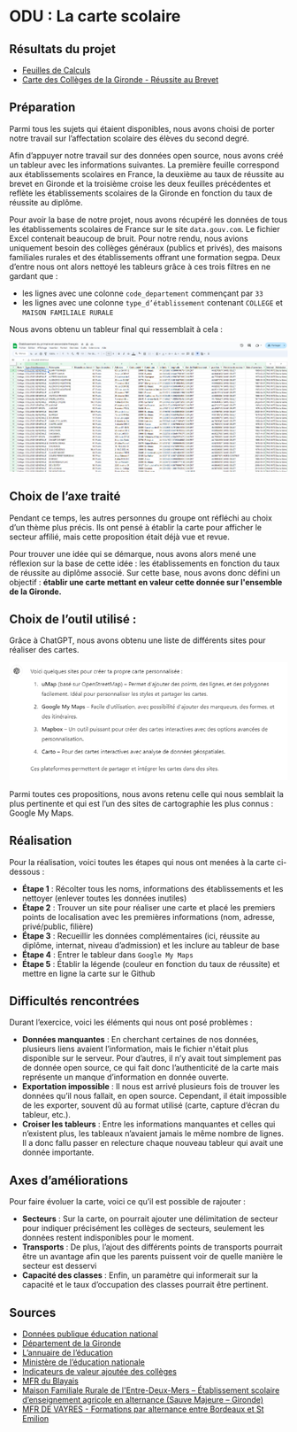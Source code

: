
# __ODU : La carte scolaire__

## Résultats du projet

- [Feuilles de Calculs](https://docs.google.com/spreadsheets/d/1vGGsHTBB61thcOxlOQWG5S6lDTsJIJCAUaVtimA1SIk/edit?usp=sharing)
- [Carte des Collèges de la Gironde - Réussite au Brevet](https://www.google.com/maps/d/u/0/edit?mid=1ZAeDZPKG7ClccB6j2kR2H90z25_pMBQ&usp=sharing)

## Préparation

Parmi tous les sujets qui étaient disponibles, nous avons choisi de porter notre travail sur l’affectation scolaire des élèves du second degré.

Afin d’appuyer notre travail sur des données open source, nous avons créé un tableur avec les informations suivantes. La première feuille correspond aux établissements scolaires en France, la deuxième au taux de réussite au brevet en Gironde et la troisième croise les deux feuilles précédentes et reflète les établissements scolaires de la Gironde en fonction du taux de réussite au diplôme.

Pour avoir la base de notre projet, nous avons récupéré les données de tous les établissements scolaires de France sur le site ```data.gouv.com```. Le fichier Excel contenait beaucoup de bruit. Pour notre rendu, nous avions uniquement besoin des collèges généraux (publics et privés), des maisons familiales rurales et des établissements offrant une formation segpa. Deux d’entre nous ont alors nettoyé les tableurs grâce à ces trois filtres en ne gardant que :
- les lignes avec une colonne ```code_departement``` commençant par ```33```
- les lignes avec une colonne ```type_d’établissement``` contenant ```COLLEGE``` et ```MAISON FAMILIALE RURALE```

Nous avons obtenu un tableur final qui ressemblait à cela :

![excelscreenshot.PNG](ressources%2Fexcelscreenshot.PNG)

## Choix de l’axe traité

Pendant ce temps, les autres personnes du groupe ont réfléchi au choix d’un thème plus précis. Ils ont pensé à établir la carte pour afficher le secteur affilié, mais cette proposition était déjà vue et revue. 

Pour trouver une idée qui se démarque, nous avons alors mené une réflexion sur la base de cette idée : les établissements en fonction du taux de réussite au diplôme associé. Sur cette base, nous avons donc défini un objectif : **établir une carte mettant en valeur cette donnée sur l'ensemble de la Gironde.**

## Choix de l’outil utilisé :

Grâce à ChatGPT, nous avons obtenu une liste de différents sites pour réaliser des cartes.

![gptcarte.PNG](ressources%2Fgptcarte.PNG)

Parmi toutes ces propositions, nous avons retenu celle qui nous semblait la plus pertinente et qui est l’un des sites de cartographie les plus connus : Google My Maps.

## Réalisation

Pour la réalisation, voici toutes les étapes qui nous ont menées à la carte ci-dessous :
- **Étape 1** : Récolter tous les noms, informations des établissements et les nettoyer (enlever toutes les données inutiles)
- **Étape 2** : Trouver un site pour réaliser une carte et placé les premiers points de localisation avec les premières informations (nom, adresse, privé/public, filière)
- **Étape 3** : Recueillir les données complémentaires (ici, réussite au diplôme, internat, niveau d’admission) et les inclure au tableur de base
- **Étape 4** : Entrer le tableur dans ```Google My Maps```
- **Étape 5** : Établir la légende (couleur en fonction du taux de réussite) et mettre en ligne la carte sur le Github

## Difficultés rencontrées

Durant l’exercice, voici les éléments qui nous ont posé problèmes :
- **Données manquantes** : En cherchant certaines de nos données, plusieurs liens avaient l’information, mais le fichier n'était plus disponible sur le serveur. Pour d’autres, il n’y avait tout simplement pas de donnée open source, ce qui fait donc l’authenticité de la carte mais représente un manque d’information en donnée ouverte.
- **Exportation impossible** : Il nous est arrivé plusieurs fois de trouver les données qu’il nous fallait, en open source. Cependant, il était impossible de les exporter, souvent dû au format utilisé (carte, capture d’écran du tableur, etc.).
- **Croiser les tableurs** : Entre les informations manquantes et celles qui n’existent plus, les tableaux n’avaient jamais le même nombre de lignes. Il a donc fallu passer en relecture chaque nouveau tableur qui avait une donnée importante.

## Axes d’améliorations

Pour faire évoluer la carte, voici ce qu’il est possible de rajouter :
- **Secteurs** : Sur la carte, on pourrait ajouter une délimitation de secteur pour indiquer précisément les collèges de secteurs, seulement les données restent indisponibles pour le moment.
- **Transports** : De plus, l’ajout des différents points de transports pourrait être un avantage afin que les parents puissent voir de quelle manière le secteur est desservi
- **Capacité des classes** : Enfin, un paramètre qui informerait sur la capacité et le taux d’occupation des classes pourrait être pertinent.


## Sources

- [Données publique éducation national](https://defis.data.gouv.fr/defis/carte-scolaire)
- [Département de la Gironde](https://monetablissement.gironde.fr/localisation/carto)
- [L’annuaire de l’éducation](https://annuaire-education.fr/departement/gironde/033.html?tout=oui&statut_public=oui&statut_prive=oui&type_college=oui&type_erea=oui)
- [Ministère de l’éducation nationale](https://www.education.gouv.fr/panorama-scolaire#:~:text=Ce%20panorama%20synth%C3%A9tique%20des%20%C3%A9tablissements%20vise%20%C3%A0%20rendre%20compte%20de)
- [Indicateurs de valeur ajoutée des collèges](https://www.data.gouv.fr/fr/datasets/indicateurs-de-valeur-ajoutee-des-colleges/)
- [MFR du Blayais](https://www.mfrblaye.fr/)
- [Maison Familiale Rurale de l'Entre-Deux-Mers – Établissement scolaire d’enseignement agricole en alternance (Sauve Majeure – Gironde)](https://www.mfr-entredeuxmers.fr/)
- [MFR DE VAYRES - Formations par alternance entre Bordeaux et St Emilion](https://mfr-vayres.fr/)
